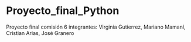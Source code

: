 # Proyecto_final_Python
Proyecto final comisión 6 integrantes: Virginia Gutierrez, Mariano Mamaní, Cristian Arias, José Granero
